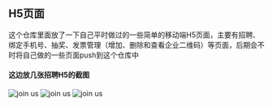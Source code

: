 ## H5页面
这个仓库里面放了一下自己平时做过的一些简单的移动端H5页面，主要有招聘、绑定手机号、抽奖、发票管理（增加、删除和查看企业二维码）等页面，后期会不时将自己做的一些页面push到这个仓库中
#### 这边放几张招聘H5的截图
![join us](https://cdn.jsdelivr.net/gh/seiwhale/H5_pages/img/873E27A4-6458-4592-B192-775D0D6E4891.png)
![join us](https://cdn.jsdelivr.net/gh/seiwhale/H5_pages/img/65271B2A-93C7-4fa4-A392-4646FEEFEB35.png)
![join us](https://cdn.jsdelivr.net/gh/seiwhale/H5_pages/img/670558F6-894F-4823-8C0F-AE1501931166.png)
